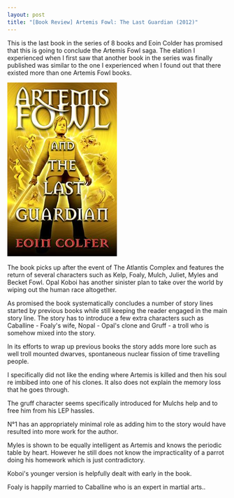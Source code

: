 ```yaml
---
layout: post
title: "[Book Review] Artemis Fowl: The Last Guardian (2012)"
---
```



This is the last book in the series of 8 books and Eoin Colder has promised that this is going to conclude the Artemis Fowl saga. The elation I experienced when I first saw that another book in the series was finally published was similar to the one I experienced when I found out that there existed more than one Artemis Fowl books.

![Artemis Fowl: The Last Guardian (2012)](/img/book-cover-artemis-fowl-the-last-guardian-2012.jpg 'Artemis Fowl: The Last Guardian (2012)')

The book picks up after the event of The Atlantis Complex and features the return of several characters such as Kelp, Foaly, Mulch, Juliet, Myles and Becket Fowl. Opal Koboi has another sinister plan to take over the world by wiping out the human race altogether.

As promised the book systematically concludes a number of story lines started by previous books while still keeping the reader engaged in the main story line. The story has to introduce a few extra characters such as Caballine - Foaly's wife, Nopal - Opal's clone and Gruff - a troll who is somehow mixed into the story.

In its efforts to wrap up previous books the story adds more lore such as well troll mounted dwarves, spontaneous nuclear fission of time travelling people.

I specifically did not like the ending where Artemis is killed and then his soul re imbibed into one of his clones.
It also does not explain the memory loss that he goes through.

The gruff character seems specifically introduced for Mulchs help and to free him from his LEP hassles.

N°1 has an appropriately minimal role as adding him to the story would have resulted into more work for the author.

Myles is shown to be equally intelligent as Artemis and knows the periodic table by heart. However he still does not know the impracticality of a parrot doing his homework which is just contradictory.

Koboi's younger version is helpfully dealt with early in the book.

Foaly is happily married to Caballine who is an expert in martial arts..

